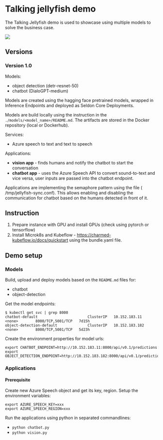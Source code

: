 # Talking jellyfish demo

The Talking Jellyfish demo is used to showcase using multiple models to solve
the business case.

![](/home/barteus/Work/tutorials/ai-ml-demos/talking-jellyfish/app-diagram.drawio.png)

## Versions

### Version 1.0

Models:

- object detection (detr-resnet-50)
- chatbot (DialoGPT-medium)

Models are created using the hagging face pretrained models, wrapped in
Inference Endpoints and deployed as Seldon Core Deployments.

Models are build locally using the instruction in
the `./models/<model_name>/README.md`. The artifacts are stored in the Docker
repository (local or Dockerhub).

Services:

- Azure speech to text and text to speech

Applications:

- **vision app** - finds humans and notify the chatbot to start the conversation
- **chatbot app** - uses the Azure Speech API to convert sound-to-text and vice
  versa, user inputs are passed into the chatbot endpoint.

Applications are implementing the semaphore pattern using the file (
/tmp/jellyfish-sync.conf). This allows enabling and disabling the communication
for chatbot based on the humans detected in front of it.

## Instruction

1. Prepare instance with GPU and install GPUs (check using pytorch or
   tensorflow)
2. Install Microk8s and Kubeflow - https://charmed-kubeflow.io/docs/quickstart
   using the bundle.yaml file.

## Demo setup

### Models

Build, upload and deploy models based on the `README.md` files for:

- chatbot
- object-detection

Get the model endpoints:

```shell
$ kubectl get svc | grep 8000
chatbot-default                       ClusterIP   10.152.183.11    <none>        8000/TCP,5001/TCP   7d15h
object-detection-default              ClusterIP   10.152.183.182   <none>        8000/TCP,5001/TCP   5d23h
```

Create the environment properties for model urls:

```shell
export CHATBOT_ENDPOINT=http://10.152.183.11:8000/api/v0.1/predictions
export OBJECT_DETECTION_ENDPOINT=http://10.152.183.182:8000/api/v0.1/predictions
```

### Applications

#### Prerequisite

Create new Azure Speech object and get its key, region.
Setup the environment variables:

```shell
export AZURE_SPEECH_KEY=xxx
export AZURE_SPEECH_REGION=xxx
```

Run the applications using python in separated commandlines:

- `python chatbot.py`
- `python vision.py`

